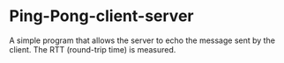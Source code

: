# Ping-Pong-client-server
A simple program that allows the server to echo the message sent by the client. The RTT (round-trip time) is measured.
